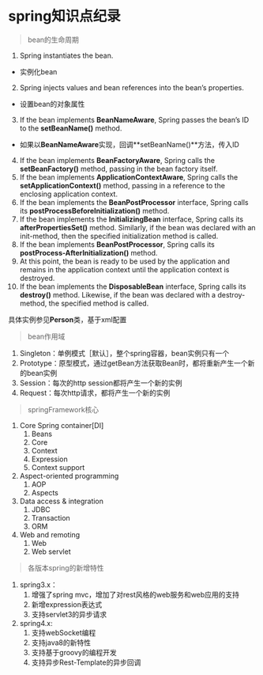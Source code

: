 # spring知识点纪录
> bean的生命周期
1. Spring instantiates the bean. 
- 实例化bean

2. Spring injects values and bean references into the bean’s properties. 
- 设置bean的对象属性

3. If the bean implements **BeanNameAware**, Spring passes the bean’s ID to the **setBeanName()** method.
- 如果以**BeanNameAware**实现，回调**setBeanName()**方法，传入ID
4. If the bean implements **BeanFactoryAware**, Spring calls the **setBeanFactory()** method, passing in the bean factory itself.
5. If the bean implements **ApplicationContextAware**, Spring calls the **setApplicationContext()** method, passing in a reference to the enclosing application context.
6. If the bean implements the **BeanPostProcessor** interface, Spring calls its **postProcessBeforeInitialization()** method.
7. If the bean implements the **InitializingBean** interface, Spring calls its **afterPropertiesSet()** method. Similarly, if the bean was declared with an init-method, then the specified initialization method is called. 
8. If the bean implements **BeanPostProcessor**, Spring calls its **postProcess-AfterInitialization()** method. 
9. At this point, the bean is ready to be used by the application and remains in the application context until the application context is destroyed. 
10. If the bean implements the **DisposableBean** interface, Spring calls its **destroy()** method. Likewise, if the bean was declared with a destroy-method, the specified method is called.

具体实例参见**Person**类，基于xml配置

> bean作用域
1. Singleton：单例模式［默认］，整个spring容器，bean实例只有一个
2. Prototype：原型模式，通过getBean方法获取Bean时，都将重新产生一个新的bean实例
3. Session：每次的http session都将产生一个新的实例
4. Request：每次http请求，都将产生一个新的实例

> springFramework核心
1. Core Spring container[DI]
    1. Beans
    2. Core
    3. Context
    4. Expression
    5. Context support
2. Aspect-oriented programming
    1. AOP
    2. Aspects
3. Data access & integration
    1. JDBC
    2. Transaction
    3. ORM
4. Web and remoting
    1. Web
    2. Web servlet
> 各版本spring的新增特性
1. spring3.x：
    1. 增强了spring mvc，增加了对rest风格的web服务和web应用的支持
    2. 新增expression表达式
    3. 支持servlet3的异步请求
2. spring4.x:
    1. 支持webSocket编程
    2. 支持java8的新特性
    3. 支持基于groovy的编程开发
    4. 支持异步Rest-Template的异步回调
    
    
